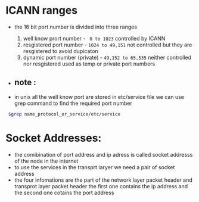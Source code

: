 # ICANN ranges

- the 16 bit port number is divided into three ranges

  1. well know prort number - ` 0 to 1023` controlled by ICANN
  2. resgistered port number - `1024 to 49,151` not controlled but they are resgistered to avoid dupicaton
  3. dynamic port number (private) - `49,152 to 65,535` neither controlled nor resgistered used as temp or private port numbers

- ## note :

* in unix all the well know port are stored in etc/service file
  we can use grep command to find the required port number

```bash
 $grep name_protocol_or_service/etc/service

```

# Socket Addresses:

- the comibination of port address and ip adress is called socket addresss of the node in the internet
- to use the services in the transprt laryer we need a pair of socket address
- the four infomations are the part of the network layer packet header and transprot layer packet header the first one contains the ip address and the second one cotains the port address

